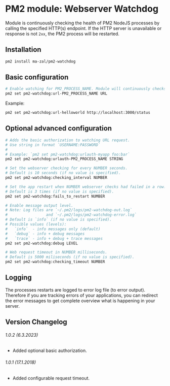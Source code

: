 PM2 module: Webserver Watchdog
==============================

Module is continuously checking the health of PM2 NodeJS processes by calling the specified HTTP(s) endpoint. If the HTTP server is unavailable or response is not `2xx`, the PM2 process will be restarted.


Installation
------------

```bash
pm2 install ma-zal/pm2-watchdog
```


Basic configuration
-------------------

```bash
# Enable watching for PM2_PROCESS_NAME. Module will continuously checks the availability of URL.
pm2 set pm2-watchdog:url-PM2_PROCESS_NAME URL

```

Example:

```bash
pm2 set pm2-watchdog:url-helloworld http://localhost:3000/status
```

Optional advanced configuration
-------------------------------

```bash
# Adds the basic authorization to watching URL request.
# Use string in format `USERNAME:PASSWORD`
#
# Example: `pm2 set pm2-watchdog:urlauth-myapp foo:bar`
pm2 set pm2-watchdog:urlauth-PM2_PROCESS_NAME STRING

# Set the webserver checking for every NUMBER seconds.
# Default is 10 seconds (if no value is specified).
pm2 set pm2-watchdog:checking_interval NUMBER

# Set the app restart when NUMBER webserver checks had failed in a row.
# Default is 3 times (if no value is specified).
pm2 set pm2-watchdog:fails_to_restart NUMBER

# Enable message output level.
# Note: Log files are `~/.pm2/logs/pm2-watchdog-out.log`
#                 and `~/.pm2/logs/pm2-watchdog-error.log`
# Default is `info` (if no value is specified).
# Possible values (levels):
#   `info`  - info messages only (default)
#   `debug` - info + debug messages
#   `trace` - info + debug + trace messages
pm2 set pm2-watchdog:debug LEVEL

# Web request timeout in NUMBER milliseconds.
# Default is 5000 miliseconds (if no value is specified).
pm2 set pm2-watchdog:checking_timeout NUMBER
```


Logging
-------
The processes restarts are logged to error log file (to error output).
Therefore if you are tracking errors of your applications, you can redirect the error messages to get complete overview what is happening in your server.


Version Changelog
-----------------

###### 1.0.2 (6.3.2023)
- Added optional basic authorization.

###### 1.0.1 (17.1.2018)

- Added configurable request timeout.
